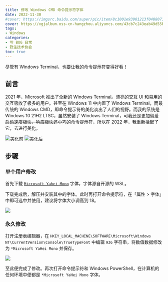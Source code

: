 ```yaml
---
title: 修改 Windows CMD 命令提示符字体
date: 2022-11-30
#cover: https://imgsrc.baidu.com/super/pic/item/8c1001e93901213f0488071f11e736d12e2e95be.jpg
cover: https://xgjalbum.oss-cn-hangzhou.aliyuncs.com/43cb7c243eab49d55b481gb8/7151D6CD-A84C-11ED-B700-C03EBA168291.jpg?x-oss-process=image/format,webp
tags:
- Windows
categories:
- 写 BUG 日常
- 野生技术协会
toc: true
---
```

尽管有 Windows Terminal，也要让我的命令提示符变得好看！
<!--more-->

## 前言

2021 年，Microsoft 推出了全新的 Windows Terminal。漂亮的交互 UI 和易用的交互吸收了极多的用户。甚至在 Windows 11 中内置了 Windows Terminal，而最传统的 Windows CMD，即命令提示符的美化淡出了人们的视野。而我的系统是 Windows 10 21H2 LTSC，虽然安装了 Windows Terminal，可我还是更加偏爱~~启动速度极快，响应极快还小巧的~~命令提示符，所以在 2022 年，我重新拾起了它，去进行美化。

![美化前](https://imgsrc.baidu.com/super/pic/item/738b4710b912c8fccb40bf0eb9039245d7882145.jpg)
![美化后](https://imgsrc.baidu.com/super/pic/item/e850352ac65c1038f3cc8701f7119313b17e8947.jpg)

## 步骤

### 单个用户修改

首先下载 [`Microsoft Yahei Mono`](https://github.com/Microsoft/BashOnWindows/files/1362006/Microsoft.YaHei.Mono.zip) 字体，字体源自开源的 WSL。

下载完成后，解压并安装其中的字体。此时再打开命令提示符，在「属性 > 字体」中即可选中并使用，建议将字体大小调高到 18。

![](https://imgsrc.baidu.com/super/pic/item/4bed2e738bd4b31cd693dd78c2d6277f9f2ff842.jpg)

### 永久修改

打开注册表编辑器，在 `HKEY_LOCAL_MACHINE\SOFTWARE\Microsoft\Windows NT\CurrentVersion\Console\TrueTypeFont` 中编辑 `936` 字符串，将数值数据修改为 `*Microsoft YaHei Mono` 并保存。

![](https://imgsrc.baidu.com/super/pic/item/5fdf8db1cb134954d6b0a1a7134e9258d0094a43.jpg)

至此便完成了修改。再次打开命令提示符和 Windows PowerShell，在计算机的任何环境中便都是 `*Microsoft YaHei Mono` 字体。
